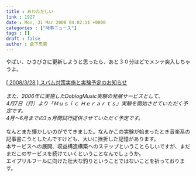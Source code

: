 ```yaml
---
title : あわただしい
link : 1927
date : Mon, 31 Mar 2008 04:02:11 +0000
categories : ["時事ニュース"]
tags : []
draft : false
author : 倉下忠憲
---
```


やばい、ひさびさに更新しようと思ったら、あと３０分ほどでメンテ突入しちゃうよ。<BR><BR><A HREF="http://www.doblog.com/notice_list.html" TARGET="_blank">[ 2008/3/28 ] スパム対策実施と実験予定のお知らせ</A><BR><BR><I>また、2006年に実施したDoblogMusic実験の発展サービスとして、<BR>4月7日（月）より「Ｍｕｓｉｃ Ｈｅｒａｒｔｓ」実験を開始させていただく予定です。<BR>4月～6月までの3ヵ月間試行提供させていただく予定です。</I><BR><BR>なんとまた懐かしいのがでてきました。なんかこの実験が始まったとき音楽系の記事書こうとしたんですけども、大いに挫折した記憶があります。<BR>本サービスへの展開、収益構造構築へのステップということらしいですが、まだまだこのサービスを続けていくということなんでしょうか。<BR>エイプリルフールに向けた壮大な釣りということではないことを祈っております。<br><br>
